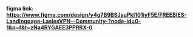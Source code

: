 #### figma link: https://www.figma.com/design/y4g7B9BSJsuPkI101iyF5E/FREEBIES-Landingpage-LaslesVPN--Community-?node-id=0-1&p=f&t=zNa4RYGAEE3PPRRX-0
